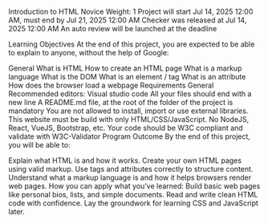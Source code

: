 Introduction to HTML
 Novice
 Weight: 1
 Project will start Jul 14, 2025 12:00 AM, must end by Jul 21, 2025 12:00 AM
 Checker was released at Jul 14, 2025 12:00 AM
 An auto review will be launched at the deadline



Learning Objectives
At the end of this project, you are expected to be able to explain to anyone, without the help of Google:

General
What is HTML
How to create an HTML page
What is a markup language
What is the DOM
What is an element / tag
What is an attribute
How does the browser load a webpage
Requirements
General
Recommended editors: Visual studio code
All your files should end with a new line
A README.md file, at the root of the folder of the project is mandatory
You are not allowed to install, import or use external libraries. This website must be build with only HTML/CSS/JavaScript. No NodeJS, React, VueJS, Bootstrap, etc.
Your code should be W3C compliant and validate with W3C-Validator
Program Outcome
By the end of this project, you will be able to:

Explain what HTML is and how it works.
Create your own HTML pages using valid markup.
Use tags and attributes correctly to structure content.
Understand what a markup language is and how it helps browsers render web pages.
How you can apply what you’ve learned:
Build basic web pages like personal bios, lists, and simple documents.
Read and write clean HTML code with confidence.
Lay the groundwork for learning CSS and JavaScript later.